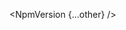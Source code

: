 <script lang="ts">
  import { NpmVersion } from 'svelte-shields'
  import type { NpmVersionPropsType } from 'svelte-shields';
  const other: NpmVersionPropsType = {
    packageName: 'svelte-5-ui-lib',
    cacheSeconds: '86400',
  }
</script>

<NpmVersion {...other} />